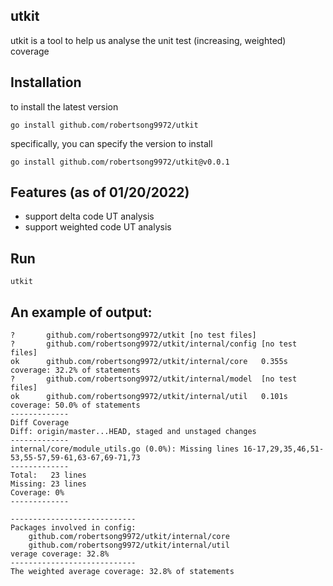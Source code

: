 
## utkit


utkit is a tool to help us analyse the unit test (increasing, weighted) coverage

## Installation
to install the latest version
```shell
go install github.com/robertsong9972/utkit
```
specifically, you can specify the version to install
```shell
go install github.com/robertsong9972/utkit@v0.0.1
```
## Features (as of 01/20/2022)

* support delta code UT analysis
* support weighted code UT analysis

## Run
```shell
utkit
```

## An example of output:

```text
?       github.com/robertsong9972/utkit [no test files]
?       github.com/robertsong9972/utkit/internal/config [no test files]
ok      github.com/robertsong9972/utkit/internal/core   0.355s  coverage: 32.2% of statements
?       github.com/robertsong9972/utkit/internal/model  [no test files]
ok      github.com/robertsong9972/utkit/internal/util   0.101s  coverage: 50.0% of statements
-------------
Diff Coverage
Diff: origin/master...HEAD, staged and unstaged changes
-------------
internal/core/module_utils.go (0.0%): Missing lines 16-17,29,35,46,51-53,55-57,59-61,63-67,69-71,73
-------------
Total:   23 lines
Missing: 23 lines
Coverage: 0%
-------------

----------------------------
Packages involved in config:
    github.com/robertsong9972/utkit/internal/core
    github.com/robertsong9972/utkit/internal/util
verage coverage: 32.8%
----------------------------
The weighted average coverage: 32.8% of statements


```
